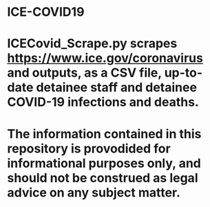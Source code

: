 # ICE-COVID19
# ICECovid_Scrape.py scrapes https://www.ice.gov/coronavirus and outputs, as a CSV file, up-to-date detainee staff and detainee COVID-19 infections and deaths.
# The information contained in this repository is provodided for informational purposes only, and should not be construed as legal advice on any subject matter. 
